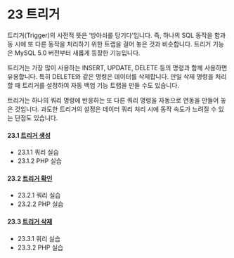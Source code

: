 # 23 트리거 
트리거(Trigger)의 사전적 뜻은 ‘방아쇠를 당기다’입니다. 즉, 하나의 SQL 동작을 함과 동 시에 또 다른 동작을 처리하기 위한 트랩을 걸어 놓은 것과 비슷합니다. 트리거 기능은 MySQL 5.0 버전부터 새롭게 등장한 기능입니다.  

트리거는 가장 많이 사용하는 INSERT, UPDATE, DELETE 등의 명령과 함께 사용하면 유용합니다. 특히 DELETE와 같은 명령은 데이터를 삭제합니다. 만일 삭제 명령을 처리 할 때 트리거를 설정하여 자동 백업 기능 트랩을 만들 수도 있습니다.  

트리거는 하나의 쿼리 명령에 반응하는 또 다른 쿼리 명령을 자동으로 연동을 만들어 놓 은 것입니다. 과도한 트리거의 설정은 데이터 쿼리 처리 시에 동작 속도가 느려질 수 있는 단점도 있습니다. 

#### 23.1 [트리거 생성](23.1)
* 23.1.1 쿼리 실습
* 23.1.2 PHP 실습

#### 23.2 [트리거 확인](23.2)
* 23.2.1 쿼리 실습
* 23.2.2 PHP 실습 

#### 23.3 [트리거 삭제](23.3)
* 23.3.1 쿼리 실습
* 23.3.2 PHP 실습